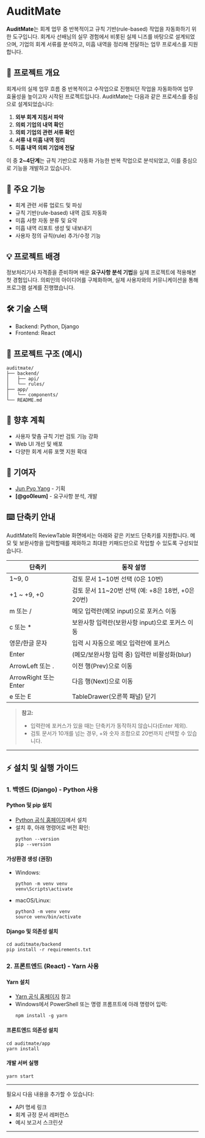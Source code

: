 # AuditMate

**AuditMate**는 회계 업무 중 반복적이고 규칙 기반(rule-based) 작업을 자동화하기 위한 도구입니다.
회계사 선배님의 실무 경험에서 비롯된 실제 니즈를 바탕으로 설계되었으며,
기업의 회계 서류를 분석하고, 미흡 내역을 정리해 전달하는 업무 프로세스를 지원합니다.

## 🧾 프로젝트 개요

회계사의 실제 업무 흐름 중 반복적이고 수작업으로 진행되던 작업을 자동화하여 업무 효율성을 높이고자 시작된 프로젝트입니다.
AuditMate는 다음과 같은 프로세스를 중심으로 설계되었습니다:

1. **외부 회계 지침서 파악**
2. **의뢰 기업의 내역 확인**
3. **의뢰 기업의 관련 서류 확인**
4. **서류 내 미흡 내역 정리**
5. **미흡 내역 의뢰 기업에 전달**

이 중 **2\~4단계**는 규칙 기반으로 자동화 가능한 반복 작업으로 분석되었고, 이를 중심으로 기능을 개발하고 있습니다.

## 🎯 주요 기능

* 회계 관련 서류 업로드 및 파싱
* 규칙 기반(rule-based) 내역 검토 자동화
* 미흡 사항 자동 분류 및 요약
* 미흡 내역 리포트 생성 및 내보내기 
* 사용자 정의 규칙(rule) 추가/수정 기능 

## 💡 프로젝트 배경

정보처리기사 자격증을 준비하며 배운 **요구사항 분석 기법**을 실제 프로젝트에 적용해본 첫 경험입니다.
의뢰인의 아이디어를 구체화하며, 실제 사용자와의 커뮤니케이션을 통해 프로그램 설계를 진행했습니다.

## 🛠️ 기술 스택

* Backend: Python, Django 
* Frontend: React 

## 📁 프로젝트 구조 (예시)

```
auditmate/
├── backend/
│   ├── api/
│   └── rules/
├── app/
│   └── components/
└── README.md
```

## 📌 향후 계획

* 사용자 맞춤 규칙 기반 검토 기능 강화
* Web UI 개선 및 배포
* 다양한 회계 서류 포맷 지원 확대


## 🤝 기여자

* [Jun Pyo Yang](https://www.linkedin.com/in/dardnatsyang/) - 기획
* **\[@go0leum]** - 요구사항 분석, 개발

## ⌨️ 단축키 안내

AuditMate의 ReviewTable 화면에서는 아래와 같은 키보드 단축키를 지원합니다.
메모 및 보완사항을 입력할때를 제와하고 최대한 키패드만으로 작업할 수 있도록 구성되었습니다.

| 단축키            | 동작 설명                                      |
|-------------------|-----------------------------------------------|
| 1~9, 0            | 검토 문서 1~10번 선택 (0은 10번)               |
| +1 ~ +9, +0       | 검토 문서 11~20번 선택 (예: +8은 18번, +0은 20번) |
| m 또는 /          | 메모 입력란(메모 input)으로 포커스 이동         |
| c 또는 *          | 보완사항 입력란(보완사항 input)으로 포커스 이동  |
| 영문/한글 문자    | 입력 시 자동으로 메모 입력란에 포커스           |
| Enter             | (메모/보완사항 입력 중) 입력란 비활성화(blur)   |
| ArrowLeft 또는 .  | 이전 행(Prev)으로 이동                         |
| ArrowRight 또는 Enter | 다음 행(Next)으로 이동                     |
| e 또는 E          | TableDrawer(오른쪽 패널) 닫기                  |

> **참고:**  
> - 입력란에 포커스가 있을 때는 단축키가 동작하지 않습니다(Enter 제외).
> - 검토 문서가 10개를 넘는 경우, +와 숫자 조합으로 20번까지 선택할 수 있습니다.

---

## ⚡ 설치 및 실행 가이드

### 1. 백엔드 (Django) - Python 사용

#### Python 및 pip 설치
- [Python 공식 홈페이지](https://www.python.org/downloads/)에서 설치
- 설치 후, 아래 명령어로 버전 확인:
  ```
  python --version
  pip --version
  ```

#### 가상환경 생성 (권장)
- Windows:
  ```
  python -m venv venv
  venv\Scripts\activate
  ```
- macOS/Linux:
  ```
  python3 -m venv venv
  source venv/bin/activate
  ```

#### Django 및 의존성 설치
  ```
  cd auditmate/backend
  pip install -r requirements.txt
  ```


### 2. 프론트엔드 (React) - Yarn 사용

#### Yarn 설치
- [Yarn 공식 홈페이지](https://classic.yarnpkg.com/lang/en/docs/install/) 참고
- Windows에서 PowerShell 또는 명령 프롬프트에 아래 명령어 입력:
  ```
  npm install -g yarn
  ```

#### 프론트엔드 의존성 설치
  ```
  cd auditmate/app
  yarn install
  ```

#### 개발 서버 실행
  ```
  yarn start
  ```
---

필요시 다음 내용을 추가할 수 있습니다:

* API 명세 링크
* 회계 규정 문서 레퍼런스
* 예시 보고서 스크린샷

---
